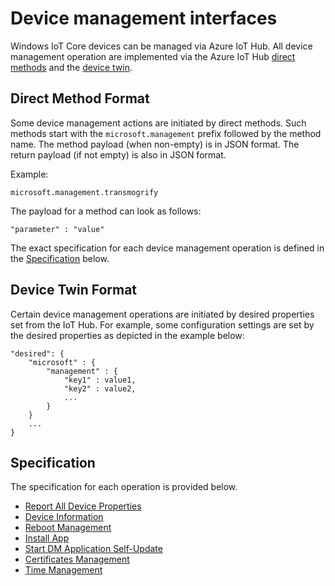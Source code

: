 # Device management interfaces

Windows IoT Core devices can be managed via Azure IoT Hub. All device management operation are implemented via the Azure IoT Hub [direct methods](<https://docs.microsoft.com/en-us/azure/iot-hub/iot-hub-devguide-direct-methods>) and the [device twin](<https://docs.microsoft.com/en-us/azure/iot-hub/iot-hub-devguide-device-twins>).


## Direct Method Format

Some device management actions are initiated by direct methods. Such methods start with the `microsoft.management` prefix followed by the method name. The method payload (when non-empty) is in JSON format. The return payload (if not empty) is also in JSON format.

Example:

```
microsoft.management.transmogrify
```

The payload for a method can look as follows:
```
"parameter" : "value"
```

The exact specification for each device management operation is defined in the [Specification](#specification) below.

## Device Twin Format

Certain device management operations are initiated by desired properties set from the IoT Hub. For example, some configuration settings are set by the desired properties as depicted in the example below:

```
"desired": {
    "microsoft" : { 
        "management" : {
            "key1" : value1,
            "key2" : value2,
            ...
        }
    }
    ...
}
```

## Specification

The specification for each operation is provided below.

- [Report All Device Properties](report-all-device-properties.md)
- [Device Information](device-info.md)
- [Reboot Management](reboot-management.md)
- [Install App](install-app.md)
- [Start DM Application Self-Update](app-self-update.md)
- [Certificates Management](certificate-management.md)
- [Time Management](time-management.md)
